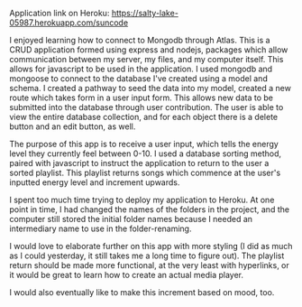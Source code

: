 <!-- # SunCode -->
<!-- A README.md file with a link to your hosted app, explanations of the technologies used, the approach was taken, unsolved problems, user stories, and notes to yourself so you can come back to your project later in the course and be able to pick up your train of thought, etc. -->


Application link on Heroku:
https://salty-lake-05987.herokuapp.com/suncode

I enjoyed learning how to connect to Mongodb through Atlas. This is a CRUD application formed using express and nodejs, packages which allow communication between my server, my files, and my computer itself. This allows for javascript to be used in the application. I used mongodb and mongoose to connect to the database I've created using a model and schema. I created a pathway to seed the data into my model, created a new route which takes form in a user input form. This allows new data to be submitted into the database through user contribution. The user is able to view the entire database collection, and for each object there is a delete button and an edit button, as well.

The purpose of this app is to receive a user input, which tells the energy level they currently feel between 0-10. I used a database sorting method, paired with javascript to instruct the application to return to the user a sorted playlist. This playlist returns songs which commence at the user's inputted energy level and increment upwards.

I spent too much time trying to deploy my application to Heroku. At one point in time, I had changed the names of the folders in the project, and the computer still stored the initial folder names because I needed an intermediary name to use in the folder-renaming.

I would love to elaborate further on this app with more styling (I did as much as I could yesterday, it still takes me a long time to figure out). The playlist return should be made more functional, at the very least with hyperlinks, or it would be great to learn how to create an actual media player.

I would also eventually like to make this increment based on mood, too. 
